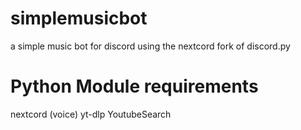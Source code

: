 # simplemusicbot
a simple music bot for discord using the nextcord fork of discord.py

# Python Module requirements
nextcord (voice)
yt-dlp
YoutubeSearch
